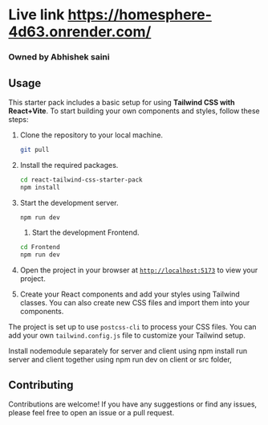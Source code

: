 # Live link  https://homesphere-4d63.onrender.com/



### Owned by Abhishek saini

## Usage

This starter pack includes a basic setup for using **Tailwind CSS with React+Vite**. To start building your own components and styles, follow these steps:

1. Clone the repository to your local machine.

   ```sh
   git pull 
   ```

1. Install the required packages.

   ```sh
   cd react-tailwind-css-starter-pack
   npm install
   ```

1. Start the development server.
   ```sh
   npm run dev
   ```
   1. Start the development Frontend.
   ```sh
   cd Frontend
   npm run dev
   ```
1. Open the project in your browser at [`http://localhost:5173`](http://localhost:5173/) to view your project.
1. Create your React components and add your styles using Tailwind classes. You can also create new CSS files and import them into your components.

The project is set up to use `postcss-cli` to process your CSS files. You can add your own `tailwind.config.js` file to customize your Tailwind setup.

Install nodemodule separately for server and client using npm install
run server and client together using npm run dev on client or src folder,

## Contributing

Contributions are welcome! If you have any suggestions or find any issues, please feel free to open an issue or a pull request.
